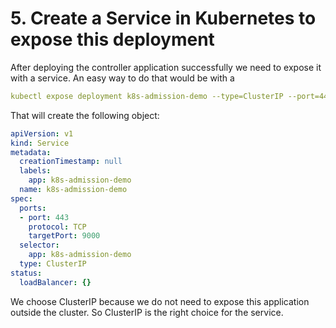 # 5. Create a Service in Kubernetes to expose this deployment

After deploying the controller application successfully we need to expose it with a service.
An easy way to do that would be with a 

```yaml
kubectl expose deployment k8s-admission-demo --type=ClusterIP --port=443 --target-port=9000 --dry-run=client -o yaml
```

That will create the following object:

```yaml
apiVersion: v1
kind: Service
metadata:
  creationTimestamp: null
  labels:
    app: k8s-admission-demo
  name: k8s-admission-demo
spec:
  ports:
  - port: 443
    protocol: TCP
    targetPort: 9000
  selector:
    app: k8s-admission-demo
  type: ClusterIP
status:
  loadBalancer: {}
```

We choose ClusterIP because we do not need to expose this application outside the cluster. So ClusterIP is the right choice for the service.